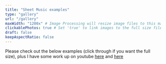 ```yaml
---
title: "Sheet Music examples"
type: "gallery" 
url: "/gallery"
maxWidth: "1200x" # Image Processing will resize image files to this maximum width and retain aspect ratio.
clickablePhotos: true # Set 'true' to link images to the full size files.
draft: false
keepAspectRatio: false
---
```


Please check out the below examples (click through if you want the full size), plus I have some work up on youtube [here](https://www.youtube.com/watch?v=DAlQ3LoYK68) and [here](https://www.youtube.com/watch?v=FroF8Rmo8fc)

